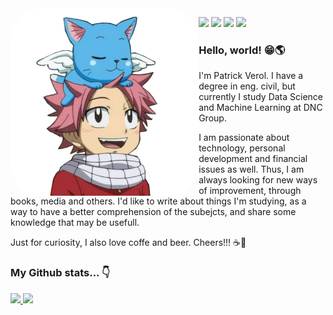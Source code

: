 <img align="left" alt="patrickverol" height="300" style="border-radius:50px;" src="https://github.com/patrickverol/patrickverol/blob/main/natsu.png">
<div>
  <p align="left">
    <a href = "https://medium.com/@patrickverol"><img src="https://img.shields.io/badge/-Blog-%23EA4335?style=for-the-badge&logo=ghost&logoColor=white" target="_blank"></a>
    <a href="https://www.linkedin.com/in/patrick-verol/" target="_blank"><img src="https://img.shields.io/badge/-LinkedIn-%230077B5?style=for-the-badge&logo=linkedin&logoColor=white" target="_blank"></a>
    <a href="https://instagram.com/patrickverol" target="_blank"><img src="https://img.shields.io/badge/-Instagram-%23E4405F?style=for-the-badge&logo=instagram&logoColor=pink" target="_blank"></a>
    <a href="https://discord.com/channels/PatrickVerol#5649" target="_blank"><img src="https://img.shields.io/badge/Discord-7289DA?style=for-the-badge&logo=discord&logoColor=white" target="_blank"></a>
</div>

### Hello, world! 😁🌎

I'm Patrick Verol. I have a degree in eng. civil, but currently I study Data Science and Machine Learning at DNC Group.

I am passionate about technology, personal development and financial issues as well. Thus, I am always looking for new ways of improvement, through books, media and others. I'd like to write about things I'm studying, as a way to have a better comprehension of the subejcts, and share some knowledge that may be usefull.

Just for curiosity, I also love coffe and beer. Cheers!!! ☕🍻

### My Github stats... 👇
<div>
  <a href="https://github.com/patrickverol">
  <img height="175em" src="https://github-readme-stats.vercel.app/api?username=patrickverol&theme=dark&show_icons=true"/>
  <img height="175em" src="https://github-readme-stats.vercel.app/api/top-langs/?username=patrickverol&layout=compact&langs_count=16&theme=dark"/>
</div>


